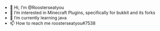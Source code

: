 - 👋 Hi, I’m @Roosterseatyou
- 👀 I’m interested in Minecraft Plugins, specifically for bukkit and its forks
- 🌱 I’m currently learning java
- 📫 How to reach me roosterseatyou#7538

<!---
Roosterseatyou/Roosterseatyou is a ✨ special ✨ repository because its `README.md` (this file) appears on your GitHub profile.
You can click the Preview link to take a look at your changes.
--->
